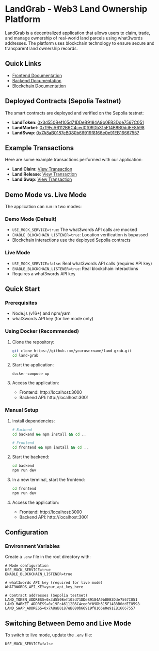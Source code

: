 # LandGrab - Web3 Land Ownership Platform

LandGrab is a decentralized application that allows users to claim, trade, and manage ownership of real-world land parcels using what3words addresses. The platform uses blockchain technology to ensure secure and transparent land ownership records.

## Quick Links

- [Frontend Documentation](./frontend/README.md)
- [Backend Documentation](./backend/README.md)
- [Blockchain Documentation](./blockchain/README.md)

## Deployed Contracts (Sepolia Testnet)

The smart contracts are deployed and verified on the Sepolia testnet:

- **LandToken**: [0x3d550Bef105d71DDeB9184A9b0EB3Dde7567C051](https://sepolia.etherscan.io/address/0x3d550Bef105d71DDeB9184A9b0EB3Dde7567C051)
- **LandMarket**: [0x19FcA6112B6C4ced0f09Db315F14B8B0ddEE8598](https://sepolia.etherscan.io/address/0x19FcA6112B6C4ced0f09Db315F14B8B0ddEE8598)
- **LandSwap**: [0x7A8aB0187eB080b66919f8166e0e91EB16667557](https://sepolia.etherscan.io/address/0x7A8aB0187eB080b66919f8166e0e91EB16667557)


## Example Transactions

Here are some example transactions performed with our application:

- **Land Claim**: [View Transaction](https://sepolia.etherscan.io/tx/0x0a8acc07af8722832636c59984104d1ebbc9eb94ae25c51f940940f31d207a6b)
- **Land Release**: [View Transaction](https://sepolia.etherscan.io/tx/0xed6dcf745d5522f679e3b5c13ec4a9f2b6f737300fb74d0898ad917c5bbaf321)
- **Land Swap**: [View Transaction](https://sepolia.etherscan.io/tx/0x33098617b7dda794092a77a67ad6b78d14f4ee26aa27d561c971137927e1ad41)


## Demo Mode vs. Live Mode

The application can run in two modes:

### Demo Mode (Default)
- `USE_MOCK_SERVICE=true`: The what3words API calls are mocked
- `ENABLE_BLOCKCHAIN_LISTENER=true`: Location verification is bypassed
- Blockchain interactions use the deployed Sepolia contracts

### Live Mode
- `USE_MOCK_SERVICE=false`: Real what3words API calls (requires API key)
- `ENABLE_BLOCKCHAIN_LISTENER=true`: Real blockchain interactions
- Requires a what3words API key

## Quick Start

### Prerequisites

- Node.js (v16+) and npm/yarn
- what3words API key (for live mode only)

### Using Docker (Recommended)

1. Clone the repository:
   ```bash
   git clone https://github.com/yourusername/land-grab.git
   cd land-grab
   ```

2. Start the application:
   ```bash
   docker-compose up
   ```

3. Access the application:
   - Frontend: http://localhost:3000
   - Backend API: http://localhost:3001

### Manual Setup

1. Install dependencies:
   ```bash
   # Backend
   cd backend && npm install && cd ..

   # Frontend
   cd frontend && npm install && cd ..
   ```

2. Start the backend:
   ```bash
   cd backend
   npm run dev
   ```

3. In a new terminal, start the frontend:
   ```bash
   cd frontend
   npm run dev
   ```

4. Access the application:
   - Frontend: http://localhost:3000
   - Backend API: http://localhost:3001

## Configuration

### Environment Variables

Create a `.env` file in the root directory with:

```
# Mode configuration
USE_MOCK_SERVICE=true
ENABLE_BLOCKCHAIN_LISTENER=true

# what3words API key (required for live mode)
WHAT3WORDS_API_KEY=your_api_key_here

# Contract addresses (Sepolia testnet)
LAND_TOKEN_ADDRESS=0x3d550Bef105d71DDeB9184A9b0EB3Dde7567C051
LAND_MARKET_ADDRESS=0x19FcA6112B6C4ced0f09Db315F14B8B0ddEE8598
LAND_SWAP_ADDRESS=0x7A8aB0187eB080b66919f8166e0e91EB16667557
```

## Switching Between Demo and Live Mode

To switch to live mode, update the `.env` file:

```
USE_MOCK_SERVICE=false
```

